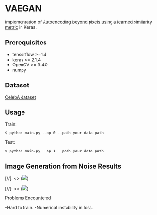 # VAEGAN
Implementation of [Autoencoding beyond pixels using a learned similarity metric](https://arxiv.org/abs/1512.09300v2) in Keras.

## Prerequisites

- tensorflow >=1.4
- keras >= 2.1.4
- OpenCV >= 3.4.0
- numpy

## Dataset 

[CelebA dataset](http://mmlab.ie.cuhk.edu.hk/projects/CelebA.html) 

## Usage
  
   Train:
    
    $ python main.py --op 0 --path your data path
  
  Test:
  
    $ python main.py --op 1 --path your data path

## Image Generation from Noise Results

 
    
[//]: <> (![](img/real.png))
    
 
    
[//]: <> (![](img/recon.png))
    
    
Problems Encountered

-Hard to train.
-Numerical instability in loss.


